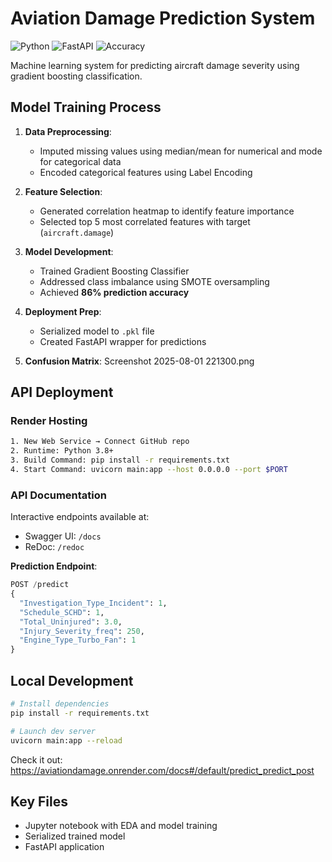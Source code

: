 # Aviation Damage Prediction System

![Python](https://img.shields.io/badge/Python-3.8%2B-blue)
![FastAPI](https://img.shields.io/badge/Framework-FastAPI-green)
![Accuracy](https://img.shields.io/badge/Accuracy-86%25-brightgreen)

Machine learning system for predicting aircraft damage severity using gradient boosting classification.

## Model Training Process

1. **Data Preprocessing**:
   - Imputed missing values using median/mean for numerical and mode for categorical data
   - Encoded categorical features using Label Encoding

2. **Feature Selection**:
   - Generated correlation heatmap to identify feature importance
   - Selected top 5 most correlated features with target (`aircraft.damage`)

3. **Model Development**:
   - Trained Gradient Boosting Classifier
   - Addressed class imbalance using SMOTE oversampling
   - Achieved **86% prediction accuracy**

4. **Deployment Prep**:
   - Serialized model to `.pkl` file
   - Created FastAPI wrapper for predictions

5. **Confusion Matrix**:
    Screenshot 2025-08-01 221300.png

## API Deployment

### Render Hosting

```bash
1. New Web Service → Connect GitHub repo
2. Runtime: Python 3.8+
3. Build Command: pip install -r requirements.txt
4. Start Command: uvicorn main:app --host 0.0.0.0 --port $PORT
```

### API Documentation

Interactive endpoints available at:
- Swagger UI: `/docs`
- ReDoc: `/redoc`

**Prediction Endpoint**:
```python
POST /predict
{
  "Investigation_Type_Incident": 1,
  "Schedule_SCHD": 1,
  "Total_Uninjured": 3.0,
  "Injury_Severity_freq": 250,
  "Engine_Type_Turbo_Fan": 1
}
```

## Local Development

```bash
# Install dependencies
pip install -r requirements.txt

# Launch dev server
uvicorn main:app --reload
```

Check it out: https://aviationdamage.onrender.com/docs#/default/predict_predict_post

## Key Files
- Jupyter notebook with EDA and model training
- Serialized trained model
- FastAPI application

